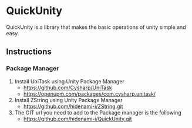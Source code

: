 # QuickUnity

QuickUnity is a library that makes the basic operations of unity simple and easy.

## Instructions

### Package Manager

1. Install UniTask using Unity Package Manager
    - https://github.com/Cysharp/UniTask
    - https://openupm.com/packages/com.cysharp.unitask/
2. Install ZString using Unity Package Manager
    - https://github.com/hidenami-i/ZString.git
3. The GIT url you need to add to the Package manager is the following
    - https://github.com/hidenami-i/QuickUnity.git

